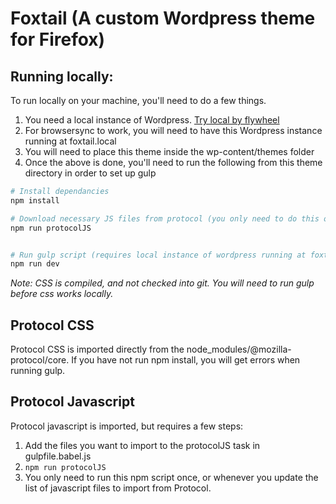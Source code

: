 # Foxtail (A custom Wordpress theme for Firefox)

## Running locally:

To run locally on your machine, you'll need to do a few things.

1. You need a local instance of Wordpress. [Try local by flywheel](https://localwp.com/meh)
2. For browsersync to work, you will need to have this Wordpress instance running at foxtail.local
3. You will need to place this theme inside the wp-content/themes folder
4. Once the above is done, you'll need to run the following from this theme directory in order to set up gulp

```sh
# Install dependancies
npm install

# Download necessary JS files from protocol (you only need to do this once, or whenever you change wpgulp.config.js to bring in another .js file)
npm run protocolJS


# Run gulp script (requires local instance of wordpress running at foxtail.local)
npm run dev
```

_Note: CSS is compiled, and not checked into git. You will need to run gulp before css works locally._

## Protocol CSS

Protocol CSS is imported directly from the node_modules/@mozilla-protocol/core. If you have not run npm install, you will get errors when running gulp.

## Protocol Javascript

Protocol javascript is imported, but requires a few steps:

1. Add the files you want to import to the protocolJS task in gulpfile.babel.js
2. `npm run protocolJS`
3. You only need to run this npm script once, or whenever you update the list of javascript files to import from Protocol.
